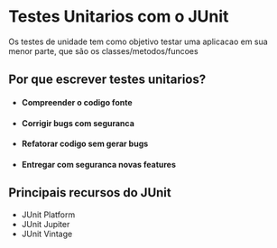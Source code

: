 # Testes Unitarios com o JUnit

Os testes de unidade tem como objetivo testar uma aplicacao em sua menor parte, que são os classes/metodos/funcoes

## Por que escrever testes unitarios?

- #### Compreender o codigo fonte
- #### Corrigir bugs com seguranca
- #### Refatorar codigo sem gerar bugs
- #### Entregar com seguranca novas features


## Principais recursos do JUnit

- JUnit Platform
- JUnit Jupiter
- JUnit Vintage

